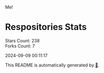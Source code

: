 Me!

# Respositories Stats
Stars Count: 238  
Forks Count: 7

2024-09-09 00:11:17  

This README is automatically generated by [🐰](https://github.com/rnitta/rnitta).
